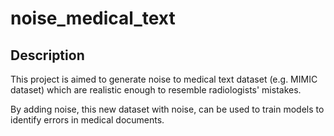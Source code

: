 # noise_medical_text

## Description

This project is aimed to generate noise to medical text dataset (e.g. MIMIC dataset) which are realistic enough to resemble radiologists' mistakes.

By adding noise, this new dataset with noise, can be used to train models to identify errors in medical documents. 
